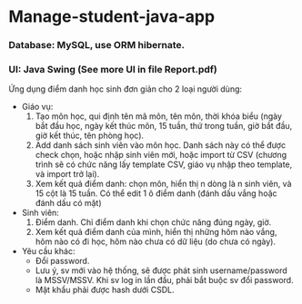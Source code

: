 # Manage-student-java-app
### Database: MySQL, use ORM hibernate.
### UI: Java Swing (See more UI in file Report.pdf)

Ứng dụng điểm danh học sinh đơn giản cho 2 loại người dùng:
- Giáo vụ:
  1. Tạo môn học, qui định tên mã môn, tên môn, thời khóa biểu (ngày bắt đầu học, ngày kết thúc môn, 15 
  tuần, thứ trong tuần, giờ bắt đầu, giờ kết thúc, tên phòng học).
  2. Add danh sách sinh viên vào môn học. Danh sách này có thể được check chọn, hoặc nhập sinh viên 
  mới, hoặc import từ CSV (chương trình sẽ có chức năng lấy template CSV, giáo vụ nhập theo template, 
  và import trở lại).
  3. Xem kết quả điểm danh: chọn môn, hiển thị n dòng là n sinh viên, và 15 cột là 15 tuần. Có thể edit 1 ô 
  điểm danh (đánh dấu vắng hoặc đánh dấu có mặt)
- Sinh viên:
  1. Điểm danh. Chỉ điểm danh khi chọn chức năng đúng ngày, giờ.
  2. Xem kết quả điểm danh của mình, hiển thị những hôm nào vắng, hôm nào có đi học, hôm nào chưa 
  có dữ liệu (do chưa có ngày).
- Yêu cầu khác:
  - Đổi password.
  - Lưu ý, sv mới vào hệ thống, sẽ được phát sinh username/password là MSSV/MSSV. Khi sv log in lần đầu, 
  phải bắt buộc sv đổi password.
  - Mật khẩu phải được hash dưới CSDL.
